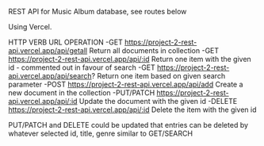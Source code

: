 REST API for Music Album database, see routes below

Using Vercel.

HTTP VERB URL OPERATION
-GET https://project-2-rest-api.vercel.app/api/getall Return all documents in collection
-GET https://project-2-rest-api.vercel.app/api/:id Return one item with the given id - commented out in favour of search
-GET https://project-2-rest-api.vercel.app/api/search? Return one item based on given search parameter
-POST https://project-2-rest-api.vercel.app/api/add Create a new document in the collection
-PUT/PATCH https://project-2-rest-api.vercel.app/api/:id Update the document with the given id
-DELETE https://project-2-rest-api.vercel.app/api/:id Delete the item with the given id

PUT/PATCH and DELETE could be updated that entries can be deleted by whatever selected id, title, genre similar to GET/SEARCH
